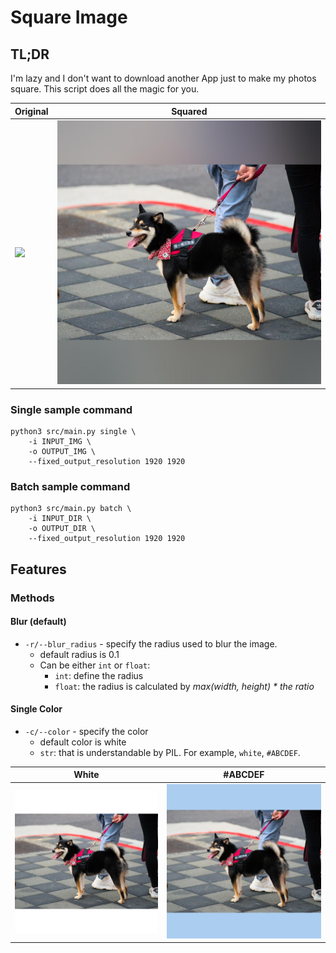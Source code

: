# Square Image

## TL;DR
I'm lazy and I don't want to download another App just to make my photos square. This script does all the magic for you.

|Original| Squared  |
|---|---|
| <img src="samples/shiba_inu.jpg" width="720">  |  <img src="samples/shiba_inu_squared.jpg" width=720> |

### Single sample command
```
python3 src/main.py single \
    -i INPUT_IMG \
    -o OUTPUT_IMG \
    --fixed_output_resolution 1920 1920
```

### Batch sample command
```
python3 src/main.py batch \
    -i INPUT_DIR \
    -o OUTPUT_DIR \
    --fixed_output_resolution 1920 1920
```

## Features

### Methods
#### Blur (default)

- `-r/--blur_radius` - specify the radius used to blur the image.
    - default radius is 0.1
    - Can be either `int` or `float`:
        - `int`: define the radius
        - `float`: the radius is calculated by _max(width, height) * the ratio_

#### Single Color
- `-c/--color` - specify the color
    - default color is white
    - `str`: that is understandable by PIL. For example, `white`, `#ABCDEF`.

|White| #ABCDEF  |
|---|---|
| <img src="samples/shiba_inu_squared_white.jpg" width="720">  |  <img src="samples/shiba_inu_squared_ABCDEF.jpg" width=720> |
